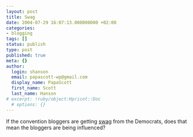 ```yaml
---
layout: post
title: Swag
date: 2004-07-29 16:07:13.000000000 +02:00
categories:
- blogging
tags: []
status: publish
type: post
published: true
meta: {}
author:
  login: shanson
  email: papascott-wp@gmail.com
  display_name: PapaScott
  first_name: Scott
  last_name: Hanson
# excerpt: !ruby/object:Hpricot::Doc
  # options: {}
---
```

<p>If the convention bloggers are getting <a href="http://archive.scripting.com/2004/07/29#When:8:18:27AM">swag</a> from the Democrats, does that mean the bloggers are being influenced?</p>
